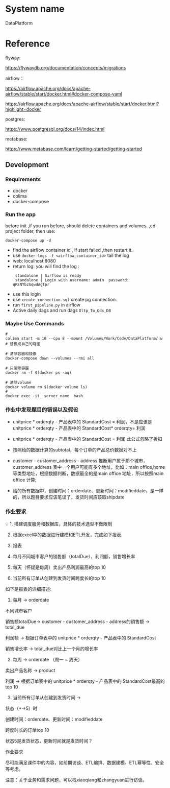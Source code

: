 # System name

DataPlatform

# Reference

flyway:

https://flywaydb.org/documentation/concepts/migrations

airflow：

https://airflow.apache.org/docs/apache-airflow/stable/start/docker.html#docker-compose-yaml

https://airflow.apache.org/docs/apache-airflow/stable/start/docker.html?highlight=docker

postgres:

https://www.postgresql.org/docs/14/index.html

metabase:

https://www.metabase.com/learn/getting-started/getting-started

## Development

### Requirements

- docker
- colima
- docker-compose

### Run the app

before init ,if you run before, should delete containers and volumes. ,cd project folder, then use:

```shell
docker-compose up -d
```

- find the airflow container id , if start failed ,then restart it.
- use `docker logs -f <airflow_container_id>` tail the log
- web: localhost:8080
- return log: you will find the log :
   ```log
    standalone | Airflow is ready
    standalone | Login with username: admin  password: qRENYbzGqwdAgtpr
   ```
- use this login
- use `create_connection.sql` create pg connection.
- run `first_pipeline.py` in airflow
- Active daily dags and run  dags `Oltp_To_Ods_DB`

### Maybe Use Commands

```shell
#
colima start -m 10 --cpu 8 --mount /Volumes/Work/Code/DataPlatform/:w # 替换成自己的路径

# 清除容器和镜像
docker-compose down --volumes --rmi all

# 只清除容器
docker rm -f $(docker ps -aq)

# 清除volume
docker volume rm $(docker volume ls)
# 
docker exec -it  server_name  bash
```

### 作业中发现题目的错误以及假设

+ unitprice * orderqty - 产品表中的 StandardCost = 利润，不是应该是unitprice * orderqty - 产品表中的 StandardCost* orderqty= 利润

+ unitprice * orderqty - 产品表中的 StandardCost = 利润 此公式忽略了折扣

+ 按照给的数据计算的subtotal，每个订单的产品总价数据对不上

+ customer - customer_address - address 推断用户属于那个城市，customer_address 表中一个用户可能有多个地址，比如：main office,home等类型地址，根据数据判断，数据最全的是main office 地址，所以按照main office 计算;

+ 给的所有数据中，创建时间：orderdate、更新时间：modifieddate，是一样的，所以题目要求应该笔误了，发货时间应该取shipdate

### 作业要求

<aside>
💡 1. 搭建调度服务和数据库，具体的技术选型不做限制

2. 根据excel中的数据进行建模和ETL开发，完成如下报表

3. 报表

1. 每月不同城市客户的销售额（totalDue），利润额，销售增长率
2. 每天（怀疑是每周）卖出产品利润最高的top 10
3. 当前所有订单从创建到发货时间跨度长的top 10

如下是报表的详细描述:

1. 每月 -> orderdate

不同城市客户

销售额totalDue-> customer - customer_address - address的销售额 -> total_due

利润额 -> 根据订单表中的 unitprice * orderqty - 产品表中的 StandardCost

销售增长率 -> total_due对比上一个月的增长率

2. 每周 -> orderdate （周一 ~ 周天）

卖出产品名称 -> product

利润 -> 根据订单表中的 unitprice * orderqty - 产品表中的 StandardCost最高的top 10

3. 当前所有订单从创建到发货时间 ->

状态（*->5）时

创建时间：orderdate、更新时间：modifieddate

跨度时长的订单top 10

状态5是发货状态，更新时间就是发货时间？

作业要求

尽可能满足课件中的内容，如前期访谈、ETL编排、数据建模、ETL幂等性、安全等考虑。

注意：关于业务和需求问题，可以找xiaoqiang和zhangyuan进行访谈。

</aside>